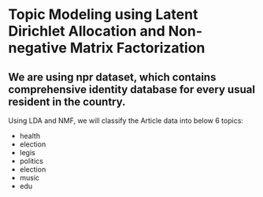 # Topic Modeling using Latent Dirichlet Allocation and Non-negative Matrix Factorization

## We are using npr dataset, which contains comprehensive identity database for every usual resident in the country.

Using LDA and NMF, we will classify the Article data into below 6 topics:
- health
- election
- legis
- politics
- election
- music
- edu
